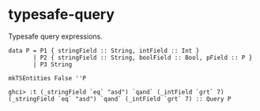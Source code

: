 # typesafe-query

Typesafe query expressions.

```
data P = P1 { stringField :: String, intField :: Int }
       | P2 { stringField :: String, boolField :: Bool, pField :: P }
       | P3 String

mkTSEntities False ''P
```

```
ghci> :t (_stringField `eq` "asd") `qand` (_intField `grt` 7)
(_stringField `eq` "asd") `qand` (_intField `grt` 7) :: Query P
```
